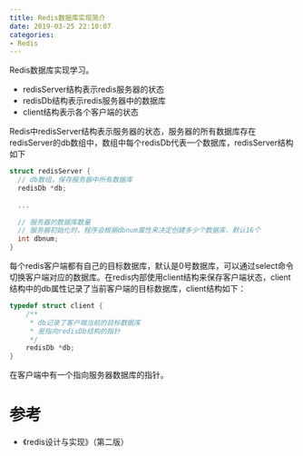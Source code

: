 ```yaml
---
title: Redis数据库实现简介
date: 2019-03-25 22:10:07
categories: 
- Redis
---
```


Redis数据库实现学习。

<!--more-->

- redisServer结构表示redis服务器的状态
- redisDb结构表示redis服务器中的数据库
- client结构表示各个客户端的状态

Redis中redisServer结构表示服务器的状态，服务器的所有数据库存在redisServer的db数组中，数组中每个redisDb代表一个数据库，redisServer结构如下

```c
struct redisServer {
  // db数组，保存服务器中所有数据库
  redisDb *db;
  
  ...
  
  // 服务器的数据库数量
  // 服务器初始化时，程序会根据dbnum属性来决定创建多少个数据库，默认16个
  int dbnum;
}
```

每个redis客户端都有自己的目标数据库，默认是0号数据库，可以通过select命令切换客户端对应的数据库。在redis内部使用client结构来保存客户端状态，client结构中的db属性记录了当前客户端的目标数据库，client结构如下：

```c
typedef struct client {
    /**
     * db记录了客户端当前的目标数据库
     * 是指向redisDb结构的指针
     */
    redisDb *db; 
}
```

在客户端中有一个指向服务器数据库的指针。

# 参考

- 《redis设计与实现》（第二版）